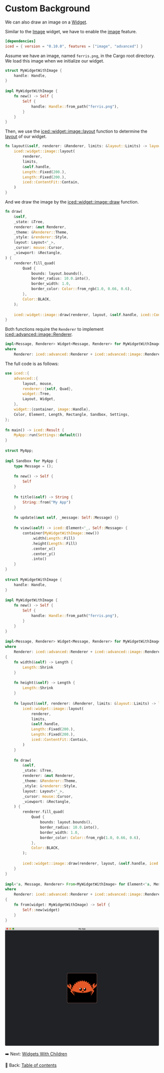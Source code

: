 # Custom Background

We can also draw an image on a [Widget](https://docs.rs/iced/latest/iced/advanced/widget/trait.Widget.html).

Similar to the [Image](https://docs.rs/iced/latest/iced/widget/image/struct.Image.html) widget, we have to enable the [image](https://docs.rs/crate/iced/latest/features#image) feature.

```toml
[dependencies]
iced = { version = "0.10.0", features = ["image", "advanced"] }
```

Assume we have an image, named `ferris.png`,  in the Cargo root directory.
We load this image when we initialize our widget.

```rust
struct MyWidgetWithImage {
    handle: Handle,
}

impl MyWidgetWithImage {
    fn new() -> Self {
        Self {
            handle: Handle::from_path("ferris.png"),
        }
    }
}
```

Then, we use the [iced::widget::image::layout](https://docs.rs/iced/latest/iced/widget/image/fn.layout.html) function to determine the [layout](https://docs.rs/iced/latest/iced/advanced/widget/trait.Widget.html#tymethod.layout) of our widget.

```rust
fn layout(&self, renderer: &Renderer, limits: &layout::Limits) -> layout::Node {
    iced::widget::image::layout(
        renderer,
        limits,
        &self.handle,
        Length::Fixed(200.),
        Length::Fixed(200.),
        iced::ContentFit::Contain,
    )
}
```

And we draw the image by the [iced::widget::image::draw](https://docs.rs/iced/latest/iced/widget/image/fn.draw.html) function.

```rust
fn draw(
    &self,
    _state: &Tree,
    renderer: &mut Renderer,
    _theme: &Renderer::Theme,
    _style: &renderer::Style,
    layout: Layout<'_>,
    _cursor: mouse::Cursor,
    _viewport: &Rectangle,
) {
    renderer.fill_quad(
        Quad {
            bounds: layout.bounds(),
            border_radius: 10.0.into(),
            border_width: 1.0,
            border_color: Color::from_rgb(1.0, 0.66, 0.6),
        },
        Color::BLACK,
    );

    iced::widget::image::draw(renderer, layout, &self.handle, iced::ContentFit::Contain);
}
```

Both functions require the `Renderer` to implement [iced::advanced::image::Renderer](https://docs.rs/iced/latest/iced/advanced/image/trait.Renderer.html).

```rust
impl<Message, Renderer> Widget<Message, Renderer> for MyWidgetWithImage
where
    Renderer: iced::advanced::Renderer + iced::advanced::image::Renderer<Handle = Handle>,
```

The full code is as follows:

```rust
use iced::{
    advanced::{
        layout, mouse,
        renderer::{self, Quad},
        widget::Tree,
        Layout, Widget,
    },
    widget::{container, image::Handle},
    Color, Element, Length, Rectangle, Sandbox, Settings,
};

fn main() -> iced::Result {
    MyApp::run(Settings::default())
}

struct MyApp;

impl Sandbox for MyApp {
    type Message = ();

    fn new() -> Self {
        Self
    }

    fn title(&self) -> String {
        String::from("My App")
    }

    fn update(&mut self, _message: Self::Message) {}

    fn view(&self) -> iced::Element<'_, Self::Message> {
        container(MyWidgetWithImage::new())
            .width(Length::Fill)
            .height(Length::Fill)
            .center_x()
            .center_y()
            .into()
    }
}

struct MyWidgetWithImage {
    handle: Handle,
}

impl MyWidgetWithImage {
    fn new() -> Self {
        Self {
            handle: Handle::from_path("ferris.png"),
        }
    }
}

impl<Message, Renderer> Widget<Message, Renderer> for MyWidgetWithImage
where
    Renderer: iced::advanced::Renderer + iced::advanced::image::Renderer<Handle = Handle>,
{
    fn width(&self) -> Length {
        Length::Shrink
    }

    fn height(&self) -> Length {
        Length::Shrink
    }

    fn layout(&self, renderer: &Renderer, limits: &layout::Limits) -> layout::Node {
        iced::widget::image::layout(
            renderer,
            limits,
            &self.handle,
            Length::Fixed(200.),
            Length::Fixed(200.),
            iced::ContentFit::Contain,
        )
    }

    fn draw(
        &self,
        _state: &Tree,
        renderer: &mut Renderer,
        _theme: &Renderer::Theme,
        _style: &renderer::Style,
        layout: Layout<'_>,
        _cursor: mouse::Cursor,
        _viewport: &Rectangle,
    ) {
        renderer.fill_quad(
            Quad {
                bounds: layout.bounds(),
                border_radius: 10.0.into(),
                border_width: 1.0,
                border_color: Color::from_rgb(1.0, 0.66, 0.6),
            },
            Color::BLACK,
        );

        iced::widget::image::draw(renderer, layout, &self.handle, iced::ContentFit::Contain);
    }
}

impl<'a, Message, Renderer> From<MyWidgetWithImage> for Element<'a, Message, Renderer>
where
    Renderer: iced::advanced::Renderer + iced::advanced::image::Renderer<Handle = Handle>,
{
    fn from(widget: MyWidgetWithImage) -> Self {
        Self::new(widget)
    }
}
```

![Custom Background](./pic/custom_background.png)

:arrow_right:  Next: [Widgets With Children](./widgets_with_children.md)

:blue_book: Back: [Table of contents](./../README.md)
